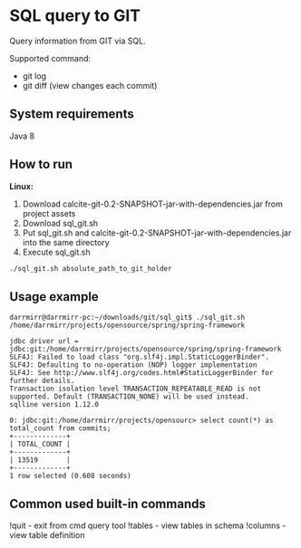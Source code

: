 # SQL query to GIT

Query information from GIT via SQL.

Supported command:
- git log
- git diff (view changes each commit)

## System requirements

Java 8

## How to run

**Linux:**
1. Download calcite-git-0.2-SNAPSHOT-jar-with-dependencies.jar from project assets
2. Download sql_git.sh
3. Put sql_git.sh and calcite-git-0.2-SNAPSHOT-jar-with-dependencies.jar into the same directory
4. Execute sql_git.sh
```bash
./sql_git.sh absolute_path_to_git_holder
```

## Usage example

```
darrmirr@darrmirr-pc:~/downloads/git/sql_git$ ./sql_git.sh /home/darrmirr/projects/opensource/spring/spring-framework

jdbc driver url = jdbc:git:/home/darrmirr/projects/opensource/spring/spring-framework
SLF4J: Failed to load class "org.slf4j.impl.StaticLoggerBinder".
SLF4J: Defaulting to no-operation (NOP) logger implementation
SLF4J: See http://www.slf4j.org/codes.html#StaticLoggerBinder for further details.
Transaction isolation level TRANSACTION_REPEATABLE_READ is not supported. Default (TRANSACTION_NONE) will be used instead.
sqlline version 1.12.0

0: jdbc:git:/home/darrmirr/projects/opensourc> select count(*) as total_count from commits;
+-------------+
| TOTAL_COUNT |
+-------------+
| 13519       |
+-------------+
1 row selected (0.608 seconds)
```

## Common used built-in commands

!quit - exit from cmd query tool
!tables - view tables in schema
!columns <table name> - view table definition
